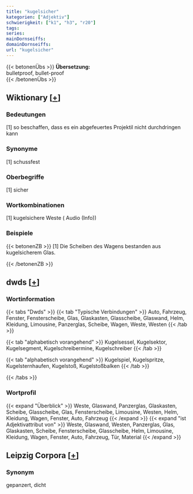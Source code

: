 ```yaml
---
title: "kugelsicher"
kategorien: ["Adjektiv"]
schwierigkeit: ["k1", "h3", "r20"]
tags:
series:
mainDornseiffs:
domainDornseiffs:
url: "kugelsicher"
---
```


{{< betonenÜbs >}}
**Übersetzung:**  
bulletproof, bullet-proof  
{{< /betonenÜbs >}}

## Wiktionary [[+](https://de.wiktionary.org/wiki/kugelsicher)]

### Bedeutungen
[1] so beschaffen, dass es ein abgefeuertes Projektil nicht durchdringen kann  

### Synonyme
[1] schussfest  

### Oberbegriffe
[1] sicher  

### Wortkombinationen
[1] kugelsichere Weste ( Audio (Info))  

### Beispiele
{{< betonenZB >}}
[1] Die Scheiben des Wagens bestanden aus kugelsicherem Glas.  

{{< /betonenZB >}}


## dwds [[+](https://www.dwds.de/wb/kugelsicher)]

### Wortinformation
{{< tabs "Dwds" >}}
{{< tab "Typische Verbindungen" >}}
Auto, Fahrzeug, Fenster, Fensterscheibe, Glas, Glaskasten, Glasscheibe, Glaswand, Helm, Kleidung, Limousine, Panzerglas, Scheibe, Wagen, Weste, Westen
{{< /tab >}}

{{< tab "alphabetisch vorangehend" >}}
Kugelsessel, Kugelsektor, Kugelsegment, Kugelschreibermine, Kugelschreiber
{{< /tab >}}

{{< tab "alphabetisch vorangehend" >}}
Kugelspiel, Kugelspritze, Kugelsternhaufen, Kugelstoß, Kugelstoßbalken
{{< /tab >}}

{{< /tabs >}}

### Wortprofil
{{< expand "Überblick" >}} Weste, Glaswand, Panzerglas, Glaskasten, Scheibe, Glasscheibe, Glas, Fensterscheibe, Limousine, Westen, Helm, Kleidung, Wagen, Fenster, Auto, Fahrzeug {{< /expand >}}
{{< expand "ist Adjektivattribut von" >}} Weste, Glaswand, Westen, Panzerglas, Glas, Glaskasten, Scheibe, Fensterscheibe, Glasscheibe, Helm, Limousine, Kleidung, Wagen, Fenster, Auto, Fahrzeug, Tür, Material {{< /expand >}}

## Leipzig Corpora [[+](https://corpora.uni-leipzig.de/en/res?word=kugelsicher&corpusId=deu_newscrawl-public_2018)]


### Synonym
gepanzert, dicht

